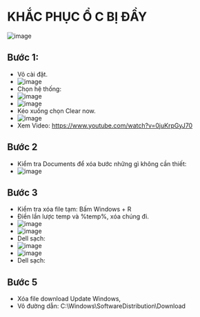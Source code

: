 # KHẮC PHỤC Ổ C BỊ ĐẦY #

![image](https://github.com/BsNgChiThanh/khac-phuc-day-o-C/assets/82578024/d33fa1c4-6ae9-4178-9b84-00fa38bd72dd)

## Bước 1: ##

- Vô cài đặt.
- ![image](https://github.com/BsNgChiThanh/khac-phuc-day-o-C/assets/82578024/fa0a01c2-6183-4592-a050-5235dee9a821)
- Chọn hệ thống:
- ![image](https://github.com/BsNgChiThanh/khac-phuc-day-o-C/assets/82578024/5990efc8-9105-4edf-94f4-d129c776d232)
- ![image](https://github.com/BsNgChiThanh/khac-phuc-day-o-C/assets/82578024/74f28171-a818-4778-b7bc-b45ea2a9e123)
- Kéo xuống chọn Clear now.
- ![image](https://github.com/BsNgChiThanh/khac-phuc-day-o-C/assets/82578024/267361b2-22d0-45db-8972-5665bc884d75)
- Xem Video: https://www.youtube.com/watch?v=0juKrpGyJ70

## Bước 2 ##

- Kiểm tra Documents để xóa bước những gì không cần thiết:
- ![image](https://github.com/BsNgChiThanh/khac-phuc-day-o-C/assets/82578024/cfcdf0dc-7fb7-47e1-993b-fa1ad9468318)

## Bước 3 ##

- Kiểm tra xóa file tạm: Bấm Windows + R
- Điền lần lược temp và %temp%, xóa chúng đi.
- ![image](https://github.com/BsNgChiThanh/khac-phuc-day-o-C/assets/82578024/ea97ad88-7874-4e3f-b98e-fa6487970371)
- ![image](https://github.com/BsNgChiThanh/khac-phuc-day-o-C/assets/82578024/a47ca6f6-fbcf-46e3-9c8a-9b29b6d6ac0b)
- Dell sạch:
- ![image](https://github.com/BsNgChiThanh/khac-phuc-day-o-C/assets/82578024/911f91ae-cfb2-4fa8-bc24-ec979bcca8dc)
- ![image](https://github.com/BsNgChiThanh/khac-phuc-day-o-C/assets/82578024/ded3ed7a-b206-47de-a9c9-4e9636aaed16)
- Dell sạch:

## Bước 5 ##

- Xóa file download Update Windows,
- Vô đường dẫn: C:\Windows\SoftwareDistribution\Download
